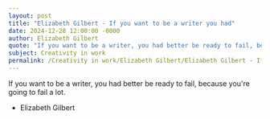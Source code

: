```yaml
---
layout: post
title: "Elizabeth Gilbert - If you want to be a writer you had"
date: 2024-12-28 12:00:00 -0000
author: Elizabeth Gilbert
quote: "If you want to be a writer, you had better be ready to fail, because you're going to fail a lot."
subject: Creativity in work
permalink: /Creativity in work/Elizabeth Gilbert/Elizabeth Gilbert - If you want to be a writer you had
---
```


If you want to be a writer, you had better be ready to fail, because you're going to fail a lot.

- Elizabeth Gilbert
